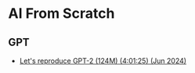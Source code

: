 # AI From Scratch

## GPT

* [Let's reproduce GPT-2 (124M) (4:01:25) (Jun 2024)](https://www.youtube.com/watch?v=l8pRSuU81PU)
